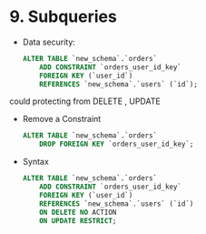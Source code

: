 # 9. Subqueries
- Data security:
	```SQL
	ALTER TABLE `new_schema`.`orders`
	    ADD CONSTRAINT `orders_user_id_key`
	    FOREIGN KEY (`user_id`)
	    REFERENCES `new_schema`.`users` (`id`);
	```
could protecting from DELETE , UPDATE


- Remove a Constraint
	```SQL
	ALTER TABLE `new_schema`.`orders`
	    DROP FOREIGN KEY `orders_user_id_key`;
	```

- Syntax
	```SQL
	ALTER TABLE `new_schema`.`orders`
		ADD CONSTRAINT `orders_user_id_key`
		FOREIGN KEY (`user_id`)
		REFERENCES `new_schema`.`users` (`id`)
		ON DELETE NO ACTION
		ON UPDATE RESTRICT;
	